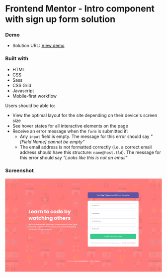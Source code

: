 # Frontend Mentor - Intro component with sign up form solution

### Demo

- Solution URL: [View demo](https://intro-component-with-singup-form-master.netlify.app/)

<!-- ## My process -->

### Built with

- HTML
- CSS
- Sass
- CSS Grid
- Javascript
- Mobile-first workflow

Users should be able to:

- View the optimal layout for the site depending on their device's screen size
- See hover states for all interactive elements on the page
- Receive an error message when the `form` is submitted if:
  - Any `input` field is empty. The message for this error should say *"[Field Name] cannot be empty"*
  - The email address is not formatted correctly (i.e. a correct email address should have this structure: `name@host.tld`). The message for this error should say *"Looks like this is not an email"*

### Screenshot

![](./screenshots/Desktop.png)



